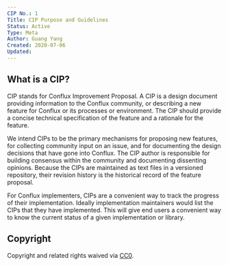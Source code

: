 ```yaml
---
CIP No.: 1
Title: CIP Purpose and Guidelines
Status: Active
Type: Meta
Author: Guang Yang
Created: 2020-07-06
Updated: 
---
```


## What is a CIP?

CIP stands for Conflux Improvement Proposal. A CIP is a design document providing information to the Conflux community, or describing a new feature for Conflux or its processes or environment. The CIP should provide a concise technical specification of the feature and a rationale for the feature. 

We intend CIPs to be the primary mechanisms for proposing new features, for collecting community input on an issue, and for documenting the design decisions that have gone into Conflux. The CIP author is responsible for building consensus within the community and documenting dissenting opinions. Because the CIPs are maintained as text files in a versioned repository, their revision history is the historical record of the feature proposal.

For Conflux implementers, CIPs are a convenient way to track the progress of their implementation. Ideally implementation maintainers would list the CIPs that they have implemented. This will give end users a convenient way to know the current status of a given implementation or library.

## Copyright

Copyright and related rights waived via [CC0](https://creativecommons.org/publicdomain/zero/1.0/).